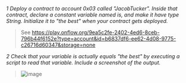 _1 Deploy a contract to account 0x03 called "JacobTucker". Inside that contract, declare a constant variable named is, and make it have type String. Initialize it to "the best" when your contract gets deployed._
> See https://play.onflow.org/9ea5c2fe-2402-4ed6-8ceb-796b44f6152e?type=account&id=b6837df6-ee62-4d08-9775-c26716d60347&storage=none

_2 Check that your variable is actually equals "the best" by executing a script to read that variable. Include a screenshot of the output._
> ![image](https://user-images.githubusercontent.com/76749/155153905-18dfff46-6452-4f59-bf07-5aab86e3bde2.png)
